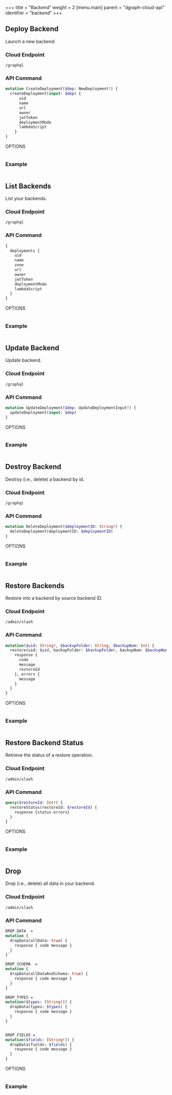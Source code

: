 +++
title = "Backend"
weight = 2
[menu.main]
    parent = "dgraph-cloud-api"
    identifier = "backend"
+++

## Deploy Backend

Launch a new backend.

### Cloud Endpoint

```
/graphql
```

### API Command

```graphql
mutation CreateDeployment($dep: NewDeployment!) {
  createDeployment(input: $dep) {
      uid
      name
      url
      owner
      jwtToken
      deploymentMode
      lambdaScript
    }
}
```

OPTIONS
```

```

### Example

```

```

## List Backends

List your backends.

### Cloud Endpoint

```
/graphql
```

### API Command

```graphql
{
  deployments {
    uid
    name
    zone
    url
    owner
    jwtToken
    deploymentMode
    lambdaScript
  }
}
```

OPTIONS
```

```

### Example

```

```

## Update Backend

Update backend.

### Cloud Endpoint

```
/graphql
```

### API Command

```graphql
mutation UpdateDeployment($dep: UpdateDeploymentInput!) {
  updateDeployment(input: $dep)
}
```

OPTIONS
```

```

### Example

```

```

## Destroy Backend

Destroy (i.e., delete) a backend by id.

### Cloud Endpoint

```
/graphql
```

### API Command

```graphql
mutation DeleteDeployment($deploymentID: String!) {
  deleteDeployment(deploymentID: $deploymentID)
}
```

OPTIONS
```

```

### Example

```

```

## Restore Backends

Restore into a backend by source backend ID.

### Cloud Endpoint

```
/admin/slash
```

### API Command

```graphql
mutation($uid: String!, $backupFolder: String, $backupNum: Int) {
  restore(uid: $uid, backupFolder: $backupFolder, backupNum: $backupNum) {
    response {
      code
      message
      restoreId
    }, errors {
      message
    }
  }
}
```

OPTIONS
```

```

### Example

```

```

## Restore Backend Status

Retrieve the status of a restore operation.

### Cloud Endpoint

```
/admin/slash
```

### API Command

```graphql
query($restoreId: Int!) {
  restoreStatus(restoreId: $restoreId) {
    response {status errors}
  }
}
```

OPTIONS
```

```

### Example

```

```

## Drop

Drop (i.e., delete) all data in your backend.

### Cloud Endpoint

```
/admin/slash
```

### API Command

```graphql
DROP_DATA  =
mutation {
  dropData(allData: true) {
    response { code message }
  }
}`

DROP_SCHEMA  =
mutation {
  dropData(allDataAndSchema: true) {
    response { code message }
  }
}

DROP_TYPES =
mutation($types: [String!]) {
  dropData(types: $types) {
    response { code message }
  }
}


DROP_FIELDS =
mutation($fields: [String!]) {
  dropData(fields: $fields) {
    response { code message }
  }
}
```

OPTIONS
```

```

### Example

```

```
